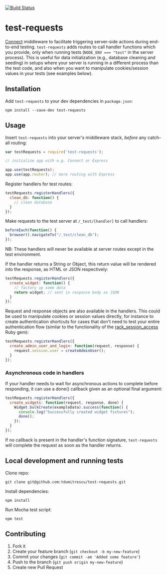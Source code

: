 [![Build Status](https://travis-ci.org/tdumitrescu/test-requests.png?branch=master)](https://travis-ci.org/tdumitrescu/test-requests)

# test-requests

[Connect](https://npmjs.org/package/connect) middleware to facilitate triggering server-side actions during end-to-end testing. `test-requests` adds routes to call handler functions which you provide, only when running tests (`NODE_ENV === "test"` in the server process). This is useful for data initialization (e.g., database cleaning and seeding) in setups where your server is running in a different process than the test code, and also when you want to manipulate cookies/session values in your tests (see examples below).

## Installation

Add `test-requests` to your dev dependencies in `package.json`:

    npm install --save-dev test-requests

## Usage

Insert `test-requests` into your server's middleware stack, _before_ any catch-all routing:

```javascript
var testRequests = require('test-requests');

// initialize app with e.g. Connect or Express

app.use(testRequests);
app.use(app.router); // more routing with Express
```

Register handlers for test routes:

```javascript
testRequests.registerHandlers({
  clean_db: function() {
    // clean database
  }
});
```

Make requests to the test server at `/_test/[handler]` to call handlers:

```javascript
beforeEach(function() {
  browser().navigateTo("/_test/clean_db");
});
```

NB: These handlers will never be available at server routes except in the test environment.

If the handler returns a String or Object, this return value will be rendered into the response, as HTML or JSON respectively:

```javascript
testRequests.registerHandlers({
  create_widget: function() {
    // factory up some data
    return widget; // sent in response body as JSON
  }
});
```

Request and response objects are also available in the handlers. This could be used to manipulate cookies or session values directly, for instance to create authentication shortcuts for cases that don't need to test your entire authentication flow (similar to the functionality of the [rack_session_access](https://github.com/railsware/rack_session_access) Ruby gem):

```javascript
testRequests.registerHandlers({
  create_admin_user_and_login: function(request, response) {
    request.session.user = createAdminUser();
  }
});
```

### Asynchronous code in handlers

If your handler needs to wait for asynchronous actions to complete before responding, it can use a done() callback given as an optional final argument:

```javascript
testRequests.registerHandlers({
  create_widgets: function(request, response, done) {
    Widget.bulkCreate(exampleData).success(function() {
      console.log("Successfully created widget fixtures");
      done();
    });
  }
});
```

If no callback is present in the handler's function signature, `test-requests` will complete the request as soon as the handler returns.

## Local development and running tests

Clone repo:

    git clone git@github.com:tdumitrescu/test-requests.git

Install dependencies:

    npm install

Run Mocha test script:

    npm test

## Contributing

1. Fork it
2. Create your feature branch (`git checkout -b my-new-feature`)
3. Commit your changes (`git commit -am 'Added some feature'`)
4. Push to the branch (`git push origin my-new-feature`)
5. Create new Pull Request
